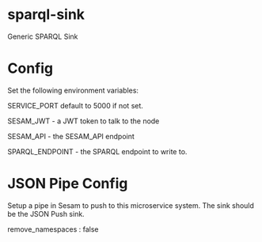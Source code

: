 # sparql-sink
Generic SPARQL Sink

# Config

Set the following environment variables:

SERVICE_PORT default to 5000 if not set.

SESAM_JWT - a JWT token to talk to the node

SESAM_API - the SESAM_API endpoint 

SPARQL_ENDPOINT - the SPARQL endpoint to write to.

# JSON Pipe Config

Setup a pipe in Sesam to push to this microservice system. The sink should be the JSON Push sink. 

remove_namespaces : false




